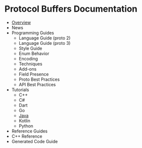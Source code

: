 # Protocol Buffers Documentation

* [Overview]()
* News
* Programming Guides
    * Language Guide (proto 2)
    * Language Guide (proto 3)
    * Style Guide
    * Enum Behavior
    * Encoding
    * Techniques
    * Add-ons
    * Field Presence
    * Proto Best Practices
    * API Best Practices
* Tutorials
    * C++
    * C#
    * Dart
    * Go
    * [Java]()
    * Kotlin
    * Python
* Reference Guides
* C++ Reference
* Generated Code Guide
